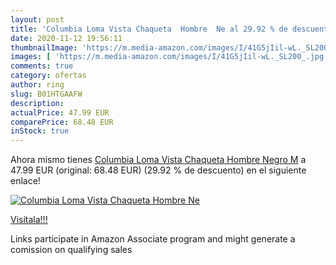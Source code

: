 ```yaml
---
layout: post
title: 'Columbia Loma Vista Chaqueta  Hombre  Ne al 29.92 % de descuento'
date: 2020-11-12 19:56:11
thumbnailImage: 'https://m.media-amazon.com/images/I/41G5jIil-wL._SL200_.jpg'
images: [ 'https://m.media-amazon.com/images/I/41G5jIil-wL._SL200_.jpg' ]
comments: true
category: ofertas
author: ring
slug: B01HTGAAFW
description:
actualPrice: 47.99 EUR
comparePrice: 68.48 EUR
inStock: true
---
```


Ahora mismo tienes [Columbia Loma Vista Chaqueta  Hombre  Negro  M](https://www.amazon.es/dp/B01HTGAAFW/?tag=tolees-21) a 47.99 EUR (original: 68.48 EUR) (29.92 %  de descuento) en el siguiente enlace!

[![Columbia Loma Vista Chaqueta  Hombre  Ne](https://m.media-amazon.com/images/I/41G5jIil-wL._SL200_.jpg)](https://www.amazon.es/dp/B01HTGAAFW/?tag=tolees-21)

[Visítala!!!](https://www.amazon.es/dp/B01HTGAAFW/?tag=tolees-21)

Links participate in Amazon Associate program and might generate a comission on qualifying sales
